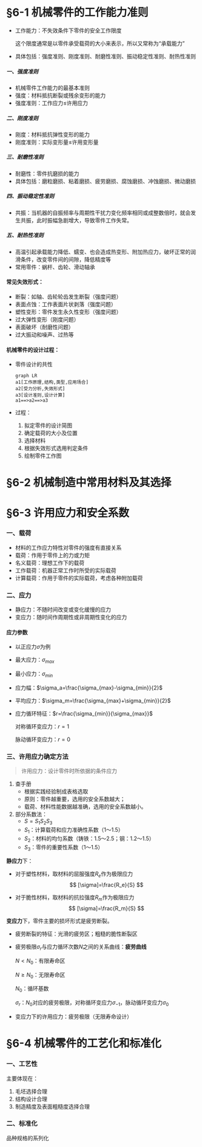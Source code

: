 # &sect;6-1 机械零件的工作能力准则

* 工作能力：不失效条件下零件的安全工作限度

  这个限度通常是以零件承受载荷的大小来表示，所以又常称为“承载能力”

* 具体包括：强度准则、刚度准则、耐磨性准则、振动稳定性准则、耐热性准则

##### 一、强度准则

* 机械零件工作能力的最基本准则
* 强度：材料抵抗断裂或残余变形的能力
* 强度准则：工作应力$\leq$许用应力

##### 二、刚度准则

* 刚度：材料抵抗弹性变形的能力
* 刚度准则：实际变形量$\leq$许用变形量

##### 三、耐磨性准则

* 耐磨性：零件抗磨损的能力
* 具体包括：磨粒磨损、粘着磨损、疲劳磨损、腐蚀磨损、冲蚀磨损、微动磨损

##### 四、振动稳定性准则

* 共振：当机器的自振频率与周期性干扰力变化频率相同或成整数倍时，就会发生共振，此时振幅急剧增大，导致零件工作失常。

##### 五、耐热性准则

* 高温引起承载能力降低、蠕变、也会造成热变形、附加热应力，破坏正常的润滑条件，改变零件间的间隙，降低精度等
* 常用零件：蜗杆、齿轮、滑动轴承

#### 常见失效形式：

* 断裂：如轴、齿轮轮齿发生断裂（强度问题）
* 表面点蚀：工作表面片状剥落（强度问题）
* 塑性变形：零件发生永久性变形（强度问题）
* 过大弹性变形（刚度问题）
* 表面破坏（耐磨性问题）
* 过大振动和噪声、过热等

#### 机械零件的设计过程：

* 零件设计的共性

  ~~~mermaid
  graph LR
  a1[工作原理,结构,类型,应用场合]
  a2[受力分析,失效形式]
  a3[设计准则,设计计算]
  a1==>a2==>a3
  ~~~

* 过程：

  1. 拟定零件的设计简图
  2. 确定载荷的大小及位置
  3. 选择材料
  4. 根据失效形式选用判定条件
  5. 绘制零件工作图

# &sect;6-2 机械制造中常用材料及其选择

# &sect;6-3 许用应力和安全系数

### 一、载荷

* 材料的工作应力特性对零件的强度有直接关系
* 载荷：作用于零件上的力或力矩
* 名义载荷：理想工作下的载荷
* 工作载荷：机器正常工作时所受的实际载荷
* 计算载荷：作用于零件的实际载荷，考虑各种附加载荷

### 二、应力

* 静应力：不随时间改变或变化缓慢的应力
* 变应力：随时间作周期性或非周期性变化的应力

#### 应力参数

* 以正应力$\sigma$为例

* 最大应力：$\sigma_{max}$

* 最小应力：$\sigma_{min}$

* 应力幅：$\sigma_a=\frac{\sigma_{max}-\sigma_{min}}{2}$

* 平均应力：$\sigma_m=\frac{\sigma_{max}+\sigma_{min}}{2}$

* 应力循环特征：$r=\frac{\sigma_{min}}{\sigma_{max}}$

  对称循环变应力：$r=1$

  脉动循环变应力：$r=0$

### 三、许用应力确定方法

> 许用应力：设计零件时所依据的条件应力

1. 查手册
   * 根据实践经验制成表格选取
   * 原则：零件越重要，选用的安全系数越大；
   * 载荷、材料性能数据越准确，选用的安全系数越小。
2. 部分系数法：
   * $S=S_1S_2S_3$
   * $S_1$：计算载荷和应力准确性系数（1～1.5）
   * $S_2$：材料的均匀系数（铸铁：1.5～2.5；钢：1.2～1.5）
   * $S_3$：零件的重要性系数（1～1.5）

**静应力**下：

* 对于塑性材料，取材料的屈服强度$R_e$作为极限应力
  $$
  [\sigma]=\frac{R_e}{S}
  $$

* 对于脆性材料，取材料的抗拉强度$R_m$作为极限应力
  $$
  [\sigma]=\frac{R_m}{S}
  $$

**变应力**下，零件主要的损坏形式是疲劳断裂。

* 疲劳断裂的特征：光滑的疲劳区；粗糙的脆性断裂区

* 疲劳极限$\sigma_r$与应力循环次数$N$之间的关系曲线：**疲劳曲线**

  $N<N_0$：有限寿命区

  $N\geq N_0$：无限寿命区

  $N_0$：循环基数

  $\sigma _r：N_0$对应的疲劳极限，对称循环变应力$\sigma_{-1}$，脉动循环变应力$\sigma_0$

* 变应力下的许用应力：疲劳极限（无限寿命设计）

# &sect;6-4 机械零件的工艺化和标准化

### 一、工艺性

主要体现在：

1. 毛坯选择合理
2. 结构设计合理
3. 制造精度及表面粗糙度选择合理

### 二、标准化

品种规格的系列化